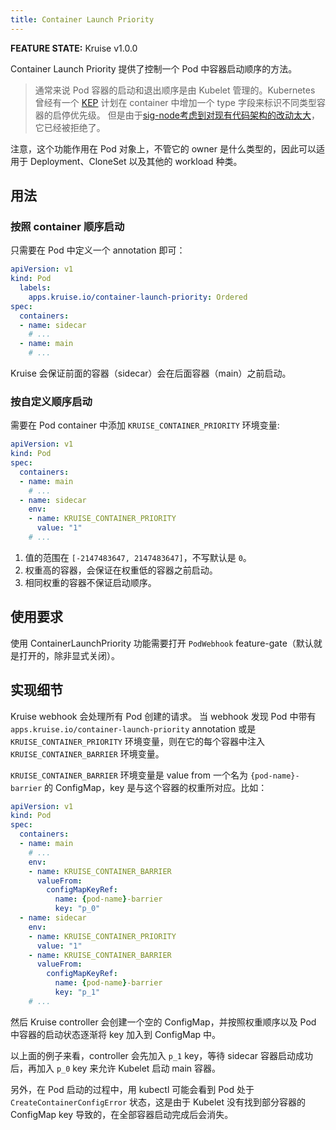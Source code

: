 ```yaml
---
title: Container Launch Priority
---
```


**FEATURE STATE:** Kruise v1.0.0

Container Launch Priority 提供了控制一个 Pod 中容器启动顺序的方法。

> 通常来说 Pod 容器的启动和退出顺序是由 Kubelet 管理的。Kubernetes 曾经有一个 [KEP](https://github.com/kubernetes/enhancements/tree/master/keps/sig-node/753-sidecar-containers) 计划在 container 中增加一个 type 字段来标识不同类型容器的启停优先级。
> 但是由于[sig-node考虑到对现有代码架构的改动太大](https://github.com/kubernetes/enhancements/issues/753#issuecomment-713471597)，它已经被拒绝了。

注意，这个功能作用在 Pod 对象上，不管它的 owner 是什么类型的，因此可以适用于 Deployment、CloneSet 以及其他的 workload 种类。

## 用法

### 按照 container 顺序启动

只需要在 Pod 中定义一个 annotation 即可：

```yaml
apiVersion: v1
kind: Pod
  labels:
    apps.kruise.io/container-launch-priority: Ordered
spec:
  containers:
  - name: sidecar
    # ...
  - name: main
    # ...
```

Kruise 会保证前面的容器（sidecar）会在后面容器（main）之前启动。

### 按自定义顺序启动

需要在 Pod container 中添加 `KRUISE_CONTAINER_PRIORITY` 环境变量:

```yaml
apiVersion: v1
kind: Pod
spec:
  containers:
  - name: main
    # ...
  - name: sidecar
    env:
    - name: KRUISE_CONTAINER_PRIORITY
      value: "1"
    # ...
```

1. 值的范围在 `[-2147483647, 2147483647]`，不写默认是 `0`。
2. 权重高的容器，会保证在权重低的容器之前启动。
3. 相同权重的容器不保证启动顺序。

## 使用要求

使用 ContainerLaunchPriority 功能需要打开 `PodWebhook` feature-gate（默认就是打开的，除非显式关闭）。

## 实现细节

Kruise webhook 会处理所有 Pod 创建的请求。
当 webhook 发现 Pod 中带有 `apps.kruise.io/container-launch-priority` annotation 或是 `KRUISE_CONTAINER_PRIORITY` 环境变量，则在它的每个容器中注入 `KRUISE_CONTAINER_BARRIER` 环境变量。

`KRUISE_CONTAINER_BARRIER` 环境变量是 value from 一个名为 `{pod-name}-barrier` 的 ConfigMap，key 是与这个容器的权重所对应。比如：

```yaml
apiVersion: v1
kind: Pod
spec:
  containers:
  - name: main
    # ...
    env:
    - name: KRUISE_CONTAINER_BARRIER
      valueFrom:
        configMapKeyRef:
          name: {pod-name}-barrier
          key: "p_0"
  - name: sidecar
    env:
    - name: KRUISE_CONTAINER_PRIORITY
      value: "1"
    - name: KRUISE_CONTAINER_BARRIER
      valueFrom:
        configMapKeyRef:
          name: {pod-name}-barrier
          key: "p_1"
    # ...
```

然后 Kruise controller 会创建一个空的 ConfigMap，并按照权重顺序以及 Pod 中容器的启动状态逐渐将 key 加入到 ConfigMap 中。

以上面的例子来看，controller 会先加入 `p_1` key，等待 sidecar 容器启动成功后，再加入 `p_0` key 来允许 Kubelet 启动 main 容器。

另外，在 Pod 启动的过程中，用 kubectl 可能会看到 Pod 处于 `CreateContainerConfigError` 状态，这是由于 Kubelet 没有找到部分容器的 ConfigMap key 导致的，在全部容器启动完成后会消失。
